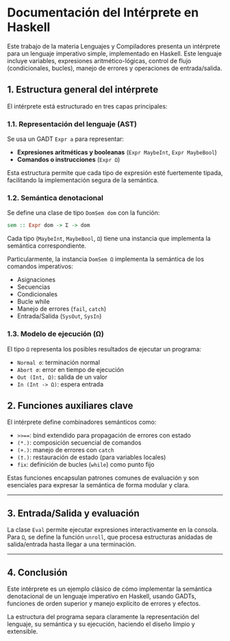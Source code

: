 # Documentación del Intérprete en Haskell

Este trabajo de la materia Lenguajes y Compiladores presenta un intérprete para un lenguaje imperativo simple, implementado en Haskell. Este lenguaje incluye variables, expresiones aritmético-lógicas, control de flujo (condicionales, bucles), manejo de errores y operaciones de entrada/salida.


## 1. Estructura general del intérprete

El intérprete está estructurado en tres capas principales:

### 1.1. Representación del lenguaje (AST)

Se usa un GADT `Expr a` para representar:

* **Expresiones aritméticas y booleanas** (`Expr MaybeInt`, `Expr MaybeBool`)
* **Comandos o instrucciones** (`Expr Ω`)

Esta estructura permite que cada tipo de expresión esté fuertemente tipada, facilitando la implementación segura de la semántica.

### 1.2. Semántica denotacional

Se define una clase de tipo `DomSem dom` con la función:

```haskell
sem :: Expr dom -> Σ -> dom
```

Cada tipo (`MaybeInt`, `MaybeBool`, `Ω`) tiene una instancia que implementa la semántica correspondiente.

Particularmente, la instancia `DomSem Ω` implementa la semántica de los comandos imperativos:

* Asignaciones
* Secuencias
* Condicionales
* Bucle while
* Manejo de errores (`fail`, `catch`)
* Entrada/Salida (`SysOut`, `SysIn`)

### 1.3. Modelo de ejecución (Ω)

El tipo `Ω` representa los posibles resultados de ejecutar un programa:

* `Normal σ`: terminación normal
* `Abort σ`: error en tiempo de ejecución
* `Out (Int, Ω)`: salida de un valor
* `In (Int -> Ω)`: espera entrada


## 2. Funciones auxiliares clave

El intérprete define combinadores semánticos como:

* `>>==`: bind extendido para propagación de errores con estado
* `(*.)`: composición secuencial de comandos
* `(+.)`: manejo de errores con `catch`
* `(†.)`: restauración de estado (para variables locales)
* `fix`: definición de bucles (`while`) como punto fijo

Estas funciones encapsulan patrones comunes de evaluación y son esenciales para expresar la semántica de forma modular y clara.

---

## 3. Entrada/Salida y evaluación

La clase `Eval` permite ejecutar expresiones interactivamente en la consola. Para `Ω`, se define la función `unroll`, que procesa estructuras anidadas de salida/entrada hasta llegar a una terminación.

---

## 4. Conclusión

Este intérprete es un ejemplo clásico de cómo implementar la semántica denotacional de un lenguaje imperativo en Haskell, usando GADTs, funciones de orden superior y manejo explícito de errores y efectos.

La estructura del programa separa claramente la representación del lenguaje, su semántica y su ejecución, haciendo el diseño limpio y extensible.
